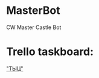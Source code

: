 # MasterBot
CW Master Castle Bot

# Trello taskboard:

<a href="https://trello.com/b/mIKI2omk/%D1%81%D1%83%D0%BC%D1%80%D0%B0%D0%BA%D0%BE%D0%B1%D0%BE%D1%82">"ТЫЦ"</a>
